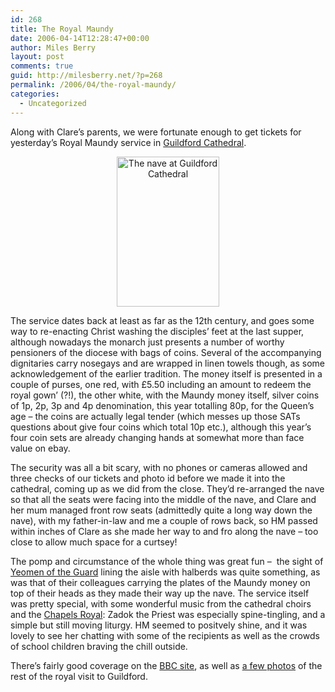 ```yaml
---
id: 268
title: The Royal Maundy
date: 2006-04-14T12:28:47+00:00
author: Miles Berry
layout: post 
comments: true
guid: http://milesberry.net/?p=268
permalink: /2006/04/the-royal-maundy/
categories:
  - Uncategorized
---
```

Along with Clare&#8217;s parents, we were fortunate enough to get tickets for yesterday&#8217;s Royal Maundy service in [Guildford Cathedral](http://www.guildford-cathedral.org/).

<p align="center">
  <a href="http://www.flickr.com/photos/mberry/125247541/"><img src="http://static.flickr.com/54/125247541_a1a451bc2b_m.jpg" border="0" alt="The nave at Guildford Cathedral" width="164" height="240" /></a>
</p>

<p align="center">
  <!--more-->
</p>

The service dates back at least as far as the 12th century, and goes some way to re-enacting Christ washing the disciples&#8217; feet at the last supper, although nowadays the monarch just presents a number of worthy pensioners of the diocese with bags of coins. Several of the accompanying dignitaries carry nosegays and are wrapped in linen towels though, as some acknowledgement of the earlier tradition. The money itself is presented in a couple of purses, one red, with £5.50 including an amount to redeem the royal gown&#8217; (?!), the other white, with the Maundy money itself, silver coins of 1p, 2p, 3p and 4p denomination, this year totalling 80p, for the Queen&#8217;s age &#8211; the coins are actually legal tender (which messes up those SATs questions about give four coins which total 10p etc.), although this year&#8217;s four coin sets are already changing hands at somewhat more than face value on ebay.

The security was all a bit scary, with no phones or cameras allowed and three checks of our tickets and photo id before we made it into the cathedral, coming up as we did from the close. They&#8217;d re-arranged the nave so that all the seats were facing into the middle of the nave, and Clare and her mum managed front row seats (admittedly quite a long way down the nave), with my father-in-law and me a couple of rows back, so HM passed within inches of Clare as she made her way to and fro along the nave &#8211; too close to allow much space for a curtsey!

The pomp and circumstance of the whole thing was great fun &#8211;  the sight of [Yeomen of the Guard](http://www.royal.gov.uk/OutPut/Page382.asp) lining the aisle with halberds was quite something, as was that of their colleagues carrying the plates of the Maundy money on top of their heads as they made their way up the nave. The service itself was pretty special, with some wonderful music from the cathedral choirs and the [Chapels Royal](http://www.royal.gov.uk/output/page3249.asp): Zadok the Priest was especially spine-tingling, and a simple but still moving liturgy. HM seemed to positvely shine, and it was lovely to see her chatting with some of the recipients as well as the crowds of school children braving the chill outside.

There&#8217;s fairly good coverage on the [BBC site](http://news.bbc.co.uk/1/hi/uk/4905376.stm), as well as [a few photos](http://news.bbc.co.uk/1/hi/in_pictures/4907558.stm) of the rest of the royal visit to Guildford.